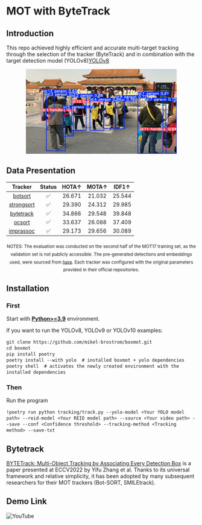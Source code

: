 # MOT with ByteTrack
## Introduction

This repo achieved highly efficient and accurate multi-target tracking through the selection of the tracker (ByteTrack) and in combination with the target detection model (YOLOv8)[YOLOv8](https://github.com/ultralytics)

<div align=center><img src="https://github.com/Kotka334/MOT/blob/86096a052f173d905650074c9184239d72234a40/out.gif"></div>

 ## Data Presentation

<div align="center">

<!-- START TRACKER TABLE -->
| Tracker | Status  | HOTA↑ | MOTA↑ | IDF1↑ |
| :-----: | :-----: | :---: | :---: | :---: |
| [botsort](https://arxiv.org/abs/2206.14651) | ✅ | 26.671 | 21.032 | 25.544 |
| [strongsort](https://arxiv.org/abs/2202.13514) | ✅ | 29.390 | 24.312 | 29.985 |
| [bytetrack](https://arxiv.org/abs/2110.06864) | ✅ | 34.866 | 29.548 | 39.848 |
| [ocsort](https://arxiv.org/abs/2203.14360) | ✅ | 33.637 | 26.088 | 37.409 |
| [imprassoc](https://openaccess.thecvf.com/content/CVPR2023W/E2EAD/papers/Stadler_An_Improved_Association_Pipeline_for_Multi-Person_Tracking_CVPRW_2023_paper.pdf) | ✅ | 29.173 | 29.656 | 30.089 |

<!-- END TRACKER TABLE -->

<sub> NOTES: The evaluation was conducted on the second half of the MOT17 training set, as the validation set is not publicly accessible. The pre-generated detections and embeddings used, were sourced from [here](https://drive.google.com/drive/folders/1zzzUROXYXt8NjxO1WUcwSzqD-nn7rPNr). Each tracker was configured with the original parameters provided in their official repositories. </sub>

</div>

</details>


## Installation

### First
Start with [**Python>=3.9**](https://www.python.org/) environment.

If you want to run the YOLOv8, YOLOv9 or YOLOv10 examples:

```
git clone https://github.com/mikel-brostrom/boxmot.git
cd boxmot
pip install poetry
poetry install --with yolo  # installed boxmot + yolo dependencies
poetry shell  # activates the newly created environment with the installed dependencies
```
### Then
Run the program
```
!poetry run python tracking/track.py --yolo-model <Your YOLO model path> --reid-model <Your REID model path> --source <Your video path> --save --conf <Confidence threshold> --tracking-method <Tracking method> --save-txt

```

## Bytetrack
[BYTETrack: Multi-Object Tracking by Associating Every Detection Box](https://arxiv.org/abs/2110.06864) is a paper presented at ECCV2022 by Yifu Zhang et al. Thanks to its universal framework and relative simplicity, it has been adopted by many subsequent researchers for their MOT trackers (Bot-SORT, SMILEtrack).

## Demo Link
![YouTube](https://youtu.be/XZ4otM8r0nM)
